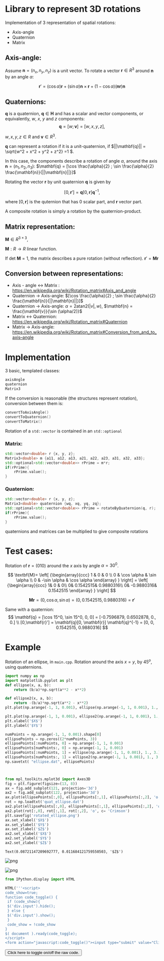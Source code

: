 
# Library to represent 3D rotations


Implementation of 3 representation of spatial rotations:

- Axis-angle
- Quaternion 
- Matrix

## Axis-angle:
Assume $\mathbf{n} = (n_x, n_y, n_z)$ is a unit vector. To rotate a vector $\mathbf{r}\in R^{3}$ around $\mathbf{n}$ by an angle $\alpha$:

$$
\mathbf{r}' = (\cos \alpha) \mathbf{r} + (\sin \alpha) \mathbf{n} \times \mathbf{r} + (1 - \cos \alpha)(\mathbf{n}\mathbf{r})\mathbf{n}
$$

## Quaternions:
$\mathbf{q}$ is a quaternion, $\mathbf{q} \in \mathbf{H}$ and has a scalar and vector components, or equivalently, $w$, $x$, $y$ and $z$ components:
$$
 \mathbf{q} = [w; \mathbf{v}] = [w, x, y, z],
$$

$w, x, y, z\in R$ and $\mathbf{v}\in R^3$.

$\mathbf{q}$ can represent a rotation if it is a unit-quaternion, if $||\mathbf{q}|| = \sqrt{w^2 + x^2 + y^2 + z^2} =1 $.

In this case, the components describe a rotation of angle $\alpha$, around the axis $\mathbf{n} = (n_1, n_2, n_3$): $\mathbf{q} = [\cos \frac{\alpha}{2} ; \sin \frac{\alpha}{2} \frac{\mathbf{n}}{||\mathbf{n}||}]$

Rotating the vector $\mathbf{r}$  by unit quaternion $\mathbf{q}$ is given by

$$
[0,\mathbf{r}'] = \mathbf{q} [0, \mathbf{r}] \mathbf{q}^{-1},
$$

where $[0, \mathbf{r}]$ is the quternion that has 0 scalar part, and $\mathbf{r}$ vector part.

A composite rotation is simply a rotation by the quaternion-product.


## Matrix representation:

$\mathbf{M} \in R^{3\times 3}$,

$\mathbf{M}: R \to R$ linear function. 

If det $\mathbf{M} = 1$, the matrix describes a pure rotation (without reflection). $\mathbf{r}' = \mathbf{M}\mathbf{r}$




## Conversion between representations: 

- Axis - angle <-> Matrix : https://en.wikipedia.org/wiki/Rotation_matrix#Axis_and_angle
- Quaternion -> Axis-angle: $[\cos \frac{\alpha}{2} ; \sin \frac{\alpha}{2} \frac{\mathbf{n}}{||\mathbf{n}||}]$
- Quaternion -> Axis-angle: $\alpha = 2 \text{atan2}(|v|, w)$, $\mathbf{n} = \frac{\mathbf{v}}{\sin (\alpha/2)}$
- Matrix <-> Quaternion: https://en.wikipedia.org/wiki/Rotation_matrix#Quaternion
- Matrix -> Axis-angle: https://en.wikipedia.org/wiki/Rotation_matrix#Conversion_from_and_to_axis–angle


# Implementation

3 basic, templated classes: 
```c++
axisAngle
quaternion
Matrix3
```

If the conversion is reasonable (the structures represent rotation), conversion between them is:

```c++
convertToAxisAngle()
convertToQuaternion()
convertToMatrix()
```

Rotation of a ```std::vector``` is contained in an ```std::optional```
### Matrix:
```c++
std::vector<double> r {x, y, z};
Matrix3<double> m {a11, a12, a13, a21, a22, a23, a31, a32, a33};
std::optional<std::vector<double>> rPrime = m*r;
if(rPrime){
    rPrime.value();
}
```

### Quaternion:
```c++
std::vector<double> r {x, y, z};
Matrix3<double> quaternion {wq, xq, yq, zq};
std::optional<std::vector<double>> rPrime = rotateByQuaternion(q, r);
if(rPrime){
    rPrime.value();
}
```

quaternions and matrices can be multiplied to give composite rotations 

# Test cases:

Rotation of $\mathbf{r} = (0 1 0)$ around the $x$ axis by angle $\alpha = 30^0$.

$$
   \textbf{M}=
  \left[ {\begin{array}{ccc}
   1 & 0 & 0 \\
   0 & \cos \alpha & \sin \alpha  \\
   0 & -\sin \alpha & \cos \alpha
  \end{array} } \right] =  \left[ {\begin{array}{ccc}
    1&  0 &  0\\
    0&  0.1542515&  0.9880316\\
    0& -0.9880316&  0.1542515
  \end{array} } \right]
$$

$$
\textbf{M}\textbf{r} = (0, \cos \alpha, \sin \alpha) = (0, 0.1542515, 0.9880316) = \textbf{r}'
$$

Same with a quaternion: 
$$
\mathbf{q} = [\cos 15^0, \sin 15^0, 0, 0] = [-0.7596879, 0.6502878, 0., 0.]  \\
[0,\mathbf{r}'] = \mathbf{q}[0, \mathbf{r}] \mathbf{q}^{-1} = [0, 0, 0.1542515, 0.9880316] 
$$

# Example 

Rotation of an ellipse, in ```main.cpp```. Rotation around the axis $x=y$, by $45^o$, using quaternions. 



```python
import numpy as np
import matplotlib.pyplot as plt
def ellipse(x, a, b):
    return (b/a)*np.sqrt(a**2 - x**2)

def ellipse2(x, a, b):
    return -(b/a)*np.sqrt(a**2 - x**2)
plt.plot(np.arange(-1, 1, 0.001), ellipse(np.arange(-1, 1, 0.001), 1., 3.), 'o', c='black')

plt.plot(np.arange(-1, 1, 0.001), ellipse2(np.arange(-1, 1, 0.001), 1., 3.), 'o', c='black')
plt.xlabel('$X$')
plt.ylabel('$Y$')

numPoints = np.arange(-1, 1, 0.001).shape[0]
ellipsePoints = np.zeros((2*numPoints, 3))
ellipsePoints[:numPoints, 0] = np.arange(-1, 1, 0.001)
ellipsePoints[numPoints:, 0] = np.arange(-1, 1, 0.001)
ellipsePoints[:numPoints, 1] = ellipse(np.arange(-1, 1, 0.001), 1., 3.)
ellipsePoints[numPoints:, 1] = ellipse2(np.arange(-1, 1, 0.001), 1., 3.)
np.savetxt( "ellipse.dat", ellipsePoints)



from mpl_toolkits.mplot3d import Axes3D
fig = plt.figure(figsize=(13, 8))
ax = fig.add_subplot(121, projection='3d')
ax2 = fig.add_subplot(122, projection='3d')
ax.plot(ellipsePoints[:,0], ellipsePoints[:,1], ellipsePoints[:,2], 'o', c='Black')
rot = np.loadtxt('quat_ellipse.dat')
ax2.plot(ellipsePoints[:,0], ellipsePoints[:,1], ellipsePoints[:,2], 'o', c='Black')
ax2.plot(rot[:,0], rot[:,1], rot[:,2], 'o', c= 'Crimson')
plt.savefig('rotated_ellipse.png')
ax.set_xlabel('$X$')
ax.set_ylabel('$Y$')
ax.set_zlabel('$Z$')
ax2.set_xlabel('$X$')
ax2.set_ylabel('$Y$')
ax2.set_zlabel('$Z$')
```




    Text(0.08721147209692777, 0.011684121759550503, '$Z$')




![png](output_1_1.png)



![png](output_1_2.png)



```python
from IPython.display import HTML

HTML('''<script>
code_show=true; 
function code_toggle() {
 if (code_show){
 $('div.input').hide();
 } else {
 $('div.input').show();
 }
 code_show = !code_show
} 
$( document ).ready(code_toggle);
</script>
<form action="javascript:code_toggle()"><input type="submit" value="Click here to toggle on/off the raw code."></form>''')
```




<script>
code_show=true; 
function code_toggle() {
 if (code_show){
 $('div.input').hide();
 } else {
 $('div.input').show();
 }
 code_show = !code_show
} 
$( document ).ready(code_toggle);
</script>
<form action="javascript:code_toggle()"><input type="submit" value="Click here to toggle on/off the raw code."></form>




```python

```
